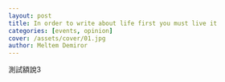 ```yaml
---
layout: post
title: In order to write about life first you must live it
categories: [events, opinion]
cover: /assets/cover/01.jpg
author: Meltem Demiror
---
```


測試額說3
